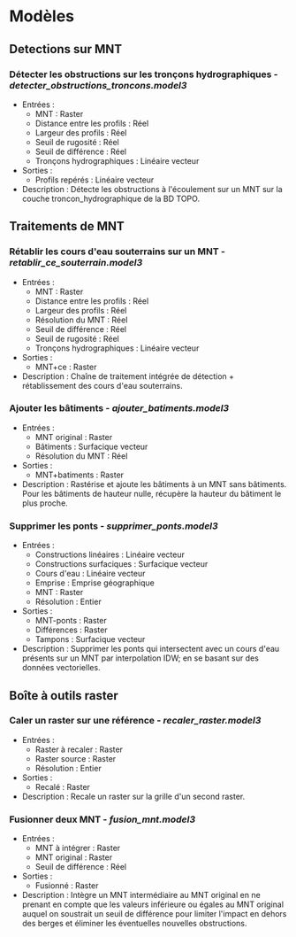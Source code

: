 # Modèles

## Detections sur MNT

### Détecter les obstructions sur les tronçons hydrographiques - *detecter_obstructions_troncons.model3*

* Entrées :
  * MNT : Raster
  * Distance entre les profils : Réel
  * Largeur des profils : Réel
  * Seuil de rugosité : Réel
  * Seuil de différence : Réel
  * Tronçons hydrographiques : Linéaire vecteur
* Sorties :
  * Profils repérés : Linéaire vecteur
* Description : Détecte les obstructions à l'écoulement sur un MNT sur la couche troncon_hydrographique de la BD TOPO.

## Traitements de MNT

### Rétablir les cours d'eau souterrains sur un MNT - *retablir_ce_souterrain.model3*

* Entrées :
  * MNT : Raster
  * Distance entre les profils : Réel
  * Largeur des profils : Réel
  * Résolution du MNT : Réel
  * Seuil de différence : Réel
  * Seuil de rugosité : Réel
  * Tronçons hydrographiques : Linéaire vecteur
* Sorties :
  * MNT+ce : Raster
* Description : Chaîne de traitement intégrée de détection + rétablissement des cours d'eau souterrains.

### Ajouter les bâtiments - *ajouter_batiments.model3*

* Entrées :
  * MNT original : Raster
  * Bâtiments : Surfacique vecteur
  * Résolution du MNT : Réel
* Sorties :
  * MNT+batiments : Raster
* Description : Rastérise et ajoute les bâtiments à un MNT sans bâtiments. Pour les bâtiments de hauteur nulle, récupère la hauteur du bâtiment le plus proche.

### Supprimer les ponts - *supprimer_ponts.model3*

* Entrées :
  * Constructions linéaires : Linéaire vecteur
  * Constructions surfaciques : Surfacique vecteur
  * Cours d'eau : Linéaire vecteur
  * Emprise : Emprise géographique
  * MNT : Raster
  * Résolution : Entier
* Sorties :
  * MNT-ponts : Raster
  * Différences : Raster
  * Tampons : Surfacique vecteur
* Description : Supprimer les ponts qui intersectent avec un cours d'eau présents sur un MNT par interpolation IDW; en se basant sur des données vectorielles.

## Boîte à outils raster

### Caler un raster sur une référence - *recaler_raster.model3*

* Entrées :
  * Raster à recaler : Raster
  * Raster source : Raster
  * Résolution : Entier
* Sorties :
  * Recalé : Raster
* Description : Recale un raster sur la grille d'un second raster.

### Fusionner deux MNT - *fusion_mnt.model3*

* Entrées :
  * MNT à intégrer : Raster
  * MNT original : Raster
  * Seuil de différence : Réel
* Sorties :
  * Fusionné : Raster
* Description : Intègre un MNT intermédiaire au MNT original en ne prenant en compte que les valeurs inférieure ou égales au MNT original auquel on soustrait un seuil de différence pour limiter l'impact en dehors des berges et éliminer les éventuelles nouvelles obstructions.
